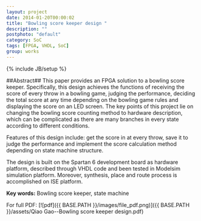 ```yaml
---
layout: project
date: 2014-01-20T00:00:02
title: "Bowling score keeper design "
description: ""
postphoto: "default"
category: SoC
tags: [FPGA, VHDL, SoC]
group: works
---
```

{% include JB/setup %}

##Abstract##
This paper provides an FPGA solution to a bowling score keeper. Specifically, 
this design achieves the functions of receiving the score of every throw in a 
bowling game, judging the performance, deciding the total score at any time 
depending on the bowling game rules and displaying the score on an LED screen. 
The key points of this project lie on changing the bowling score counting method 
to hardware description, which can be complicated as there are many branches in 
every state according to different conditions. 

Features of this design include: get the score in at every throw, save it to judge the performance and implement 
the score calculation method depending on state machine structure. 

The design is built on the Spartan 6 development board as hardware platform, described 
through VHDL code and been tested in Modelsim simulation platform. Moreover, 
synthesis, place and route process is accomplished on ISE platform.  

**Key words:** Bowling score keeper, state machine 

For full PDF: [![pdf]({{ BASE.PATH }}/images/file_pdf.png)]({{ BASE.PATH }}/assets/Qiao Gao--Bowling score keeper design.pdf)